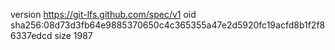 version https://git-lfs.github.com/spec/v1
oid sha256:08d73d3fb64e9885370650c4c365355a47e2d5920fc19acfd8b1f2f86337edcd
size 1987
